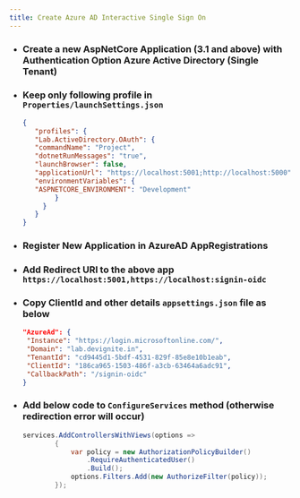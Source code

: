 ```yaml
---
title: Create Azure AD Interactive Single Sign On
---
```


- ### Create a new AspNetCore Application (3.1 and above) with Authentication Option Azure Active Directory (Single Tenant)
- ### Keep only following profile in `Properties/launchSettings.json`
   ```json
   {
      "profiles": {
      "Lab.ActiveDirectory.OAuth": {
      "commandName": "Project",
      "dotnetRunMessages": "true",
      "launchBrowser": false,
      "applicationUrl": "https://localhost:5001;http://localhost:5000",
      "environmentVariables": {
      "ASPNETCORE_ENVIRONMENT": "Development"
           } 
        }
      }
   }
   ```
- ### Register New Application in AzureAD AppRegistrations
- ### Add Redirect URI to the above app `https://localhost:5001,https://localhost:signin-oidc`
- ### Copy ClientId and other details `appsettings.json` file as below
   ```json
   "AzureAd": {
    "Instance": "https://login.microsoftonline.com/",
    "Domain": "lab.devignite.in",
    "TenantId": "cd9445d1-5bdf-4531-829f-85e8e10b1eab",
    "ClientId": "186ca965-1503-486f-a3cb-63464a6adc91",
    "CallbackPath": "/signin-oidc"
   }
   ```
- ### Add below code to `ConfigureServices` method (otherwise redirection error will occur)
    ```csharp
    services.AddControllersWithViews(options =>
            {
                var policy = new AuthorizationPolicyBuilder()
                    .RequireAuthenticatedUser()
                    .Build();
                options.Filters.Add(new AuthorizeFilter(policy));
            });
    ```
